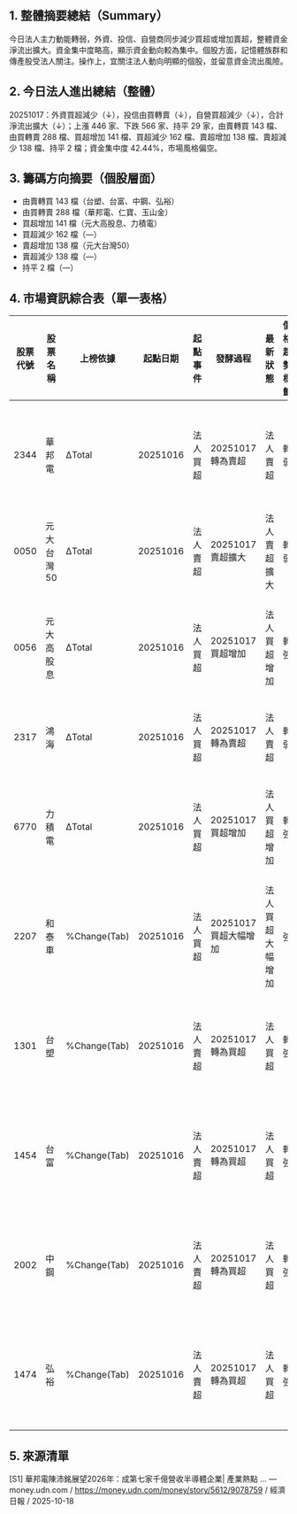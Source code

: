 ## 1. 整體摘要總結（Summary）
今日法人主力動能轉弱，外資、投信、自營商同步減少買超或增加賣超，整體資金淨流出擴大。資金集中度略高，顯示資金動向較為集中。個股方面，記憶體族群和傳產股受法人關注。操作上，宜關注法人動向明顯的個股，並留意資金流出風險。

## 2. 今日法人進出總結（整體）
20251017：外資買超減少（↓），投信由買轉賣（↓），自營買超減少（↓），合計淨流出擴大（↓）；上漲 446 家、下跌 566 家、持平 29 家，由賣轉買 143 檔、由買轉賣 288 檔、買超增加 141 檔、買超減少 162 檔、賣超增加 138 檔、賣超減少 138 檔、持平 2 檔；資金集中度 42.44%，市場風格偏空。

## 3. 籌碼方向摘要（個股層面）
- 由賣轉買 143 檔（台塑、台富、中鋼、弘裕）
- 由買轉賣 288 檔（華邦電、仁寶、玉山金）
- 買超增加 141 檔（元大高股息、力積電）
- 買超減少 162 檔（—）
- 賣超增加 138 檔（元大台灣50）
- 賣超減少 138 檔（—）
- 持平 2 檔（—）

## 4. 市場資訊綜合表（單一表格）
| 股票代號 | 股票名稱 | 上榜依據 | 起點日期 | 起點事件 | 發酵過程 | 最新狀態 | 價格趨勢標籤 | 合理價格參考 | 操作建議 | 操作建議說明 | 上漲潛力判斷 | 資料來源SID |
|---|---|---|---|---|---|---|---|---|---|---|---|---|
| 2344 | 華邦電 | ΔTotal | 20251016 | 法人買超 | 20251017 轉為賣超 | 法人賣超 | 轉弱 | EPS×PE / 法人目標價 | 短線 | 觀察是否持續賣超 | 偏弱 | [S1] |
| 0050 | 元大台灣50 | ΔTotal | 20251016 | 法人賣超 | 20251017 賣超擴大 | 法人賣超擴大 | 轉弱 | 同業均值 | 短線 | 避開 | 偏弱 | — |
| 0056 | 元大高股息 | ΔTotal | 20251016 | 法人買超 | 20251017 買超增加 | 法人買超增加 | 轉強 | 同業均值 | 短線 | 觀察是否持續買超 | 具上漲潛力 | — |
| 2317 | 鴻海 | ΔTotal | 20251016 | 法人買超 | 20251017 轉為賣超 | 法人賣超 | 轉弱 | 法人目標價 | 中長線 | 觀察基本面 | 中性 | — |
| 6770 | 力積電 | ΔTotal | 20251016 | 法人買超 | 20251017 買超增加 | 法人買超增加 | 轉強 | EPS×PE | 短線 | 觀察是否持續買超 | 具上漲潛力 | — |
| 2207 | 和泰車 | %Change(Tab) | 20251016 | 法人買超 | 20251017 買超大幅增加 | 法人買超大幅增加 | 強 | MA20/MA60 | 短線 | 觀察是否過熱 | 中性 | — |
| 1301 | 台塑 | %Change(Tab) | 20251016 | 法人賣超 | 20251017 轉為買超 | 法人買超 | 轉強 | 同業均值 | 短線 | 觀察是否持續買超 | 具上漲潛力 | — |
| 1454 | 台富 | %Change(Tab) | 20251016 | 法人賣超 | 20251017 轉為買超 | 法人買超 | 轉強 | 暫無資訊 | 短線 | 觀察是否持續買超 | 具上漲潛力 | — |
| 2002 | 中鋼 | %Change(Tab) | 20251016 | 法人賣超 | 20251017 轉為買超 | 法人買超 | 轉強 | 暫無資訊 | 短線 | 觀察是否持續買超 | 具上漲潛力 | — |
| 1474 | 弘裕 | %Change(Tab) | 20251016 | 法人賣超 | 20251017 轉為買超 | 法人買超 | 轉強 | 暫無資訊 | 短線 | 觀察是否持續買超 | 具上漲潛力 | — |

## 5. 來源清單
[S1] 華邦電陳沛銘展望2026年：成第七家千億營收半導體企業| 產業熱點 ... — money.udn.com / https://money.udn.com/money/story/5612/9078759 / 經濟日報 / 2025-10-18
